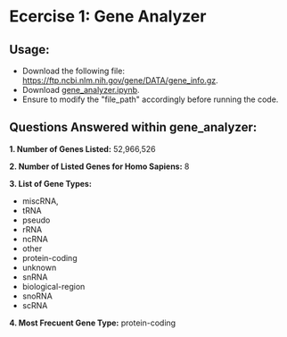 # Ecercise 1: Gene Analyzer

## Usage:
- Download the following file: https://ftp.ncbi.nlm.nih.gov/gene/DATA/gene_info.gz.
- Download [gene_analyzer.ipynb](https://github.com/DatAlbertW/MSDWeekly/blob/main/exercise.01/gene_analyzer.ipynb).
- Ensure to modify the "file_path" accordingly before running the code.

## Questions Answered within gene_analyzer:
**1. Number of Genes Listed:** 52,966,526

**2. Number of Listed Genes for Homo Sapiens:** 8

**3. List of Gene Types:** 
- miscRNA,
- tRNA
- pseudo
- rRNA
- ncRNA
- other
- protein-coding
- unknown
- snRNA
- biological-region
- snoRNA
- scRNA
  
**4. Most Frecuent Gene Type:** protein-coding

